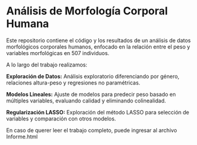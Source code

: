 # Análisis de Morfología Corporal Humana

Este repositorio contiene el código y los resultados de un análisis de datos morfológicos corporales humanos, enfocado en la relación entre el peso y variables morfológicas en 507 individuos.

A lo largo del trabajo realizamos:

**Exploración de Datos:** Análisis exploratorio diferenciando por género, relaciones altura-peso y regresiones no paramétricas.

**Modelos Lineales:** Ajuste de modelos para predecir peso basado en múltiples variables, evaluando calidad y eliminando colinealidad.

**Regularización LASSO:** Exploración del método LASSO para selección de variables y comparación con otros modelos.

En caso de querer leer el trabajo completo, puede ingresar al archivo Informe.html
